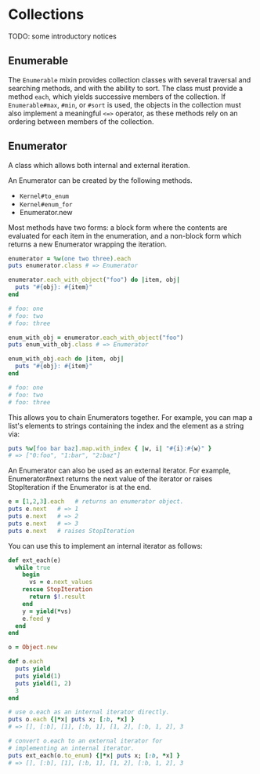 # Collections

TODO: some introductory notices



## Enumerable

The `Enumerable` mixin provides collection classes with several
traversal and searching methods, and with the ability to sort. The class
must provide a method `each`, which yields successive members of the
collection. If `Enumerable#max`, `#min`, or `#sort` is used, the objects
in the collection must also implement a meaningful `<=>` operator, as
these methods rely on an ordering between members of the collection.



## Enumerator

A class which allows both internal and external iteration.

An Enumerator can be created by the following methods.

* `Kernel#to_enum`
* `Kernel#enum_for`
* Enumerator.new

Most methods have two forms: a block form where the contents are
evaluated for each item in the enumeration, and a non-block form which
returns a new Enumerator wrapping the iteration.


```ruby
enumerator = %w(one two three).each
puts enumerator.class # => Enumerator

enumerator.each_with_object("foo") do |item, obj|
  puts "#{obj}: #{item}"
end

# foo: one
# foo: two
# foo: three

enum_with_obj = enumerator.each_with_object("foo")
puts enum_with_obj.class # => Enumerator

enum_with_obj.each do |item, obj|
  puts "#{obj}: #{item}"
end

# foo: one
# foo: two
# foo: three
```

This allows you to chain Enumerators together. For example, you can map
a list's elements to strings containing the index and the element as a
string via:


```ruby
puts %w[foo bar baz].map.with_index { |w, i| "#{i}:#{w}" }
# => ["0:foo", "1:bar", "2:baz"]
```

An Enumerator can also be used as an external iterator. For example,
Enumerator#next returns the next value of the iterator or raises
StopIteration if the Enumerator is at the end.


```ruby
e = [1,2,3].each   # returns an enumerator object.
puts e.next   # => 1
puts e.next   # => 2
puts e.next   # => 3
puts e.next   # raises StopIteration
```

You can use this to implement an internal iterator as follows:


```ruby
def ext_each(e)
  while true
    begin
      vs = e.next_values
    rescue StopIteration
      return $!.result
    end
    y = yield(*vs)
    e.feed y
  end
end

o = Object.new

def o.each
  puts yield
  puts yield(1)
  puts yield(1, 2)
  3
end

# use o.each as an internal iterator directly.
puts o.each {|*x| puts x; [:b, *x] }
# => [], [:b], [1], [:b, 1], [1, 2], [:b, 1, 2], 3

# convert o.each to an external iterator for
# implementing an internal iterator.
puts ext_each(o.to_enum) {|*x| puts x; [:b, *x] }
# => [], [:b], [1], [:b, 1], [1, 2], [:b, 1, 2], 3
```

